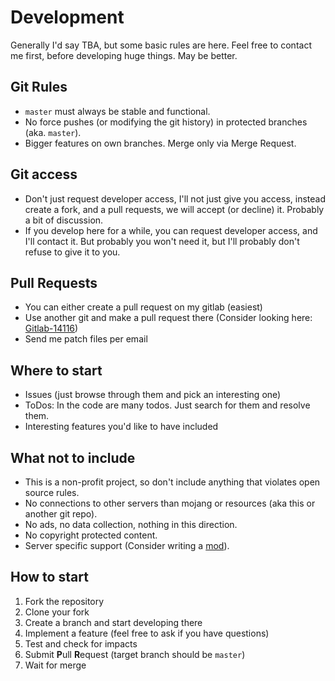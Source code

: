 # Development
Generally I'd say TBA, but some basic rules are here. Feel free to contact me first, before developing huge things. May be better.

## Git Rules
- `master` must always be stable and functional.
- No force pushes (or modifying the git history) in protected branches (aka. `master`).
- Bigger features on own branches. Merge only via Merge Request.

## Git access

- Don't just request developer access, I'll not just give you access, instead create a fork, and a pull requests, we will accept (or decline) it. Probably a bit of discussion.
- If you develop here for a while, you can request developer access, and I'll contact it. But probably you won't need it, but I'll probably don't refuse to give it to you.

## Pull Requests

- You can either create a pull request on my gitlab (easiest)
- Use another git and make a pull request there (Consider looking here: [Gitlab-14116](https://gitlab.com/gitlab-org/gitlab/-/issues/14116))
- Send me patch files per email

## Where to start

- Issues (just browse through them and pick an interesting one)
- ToDos: In the code are many todos. Just search for them and resolve them.
- Interesting features you'd like to have included

## What not to include

- This is a non-profit project, so don't include anything that violates open source rules.
- No connections to other servers than mojang or resources (aka this or another git repo).
- No ads, no data collection, nothing in this direction.
- No copyright protected content.
- Server specific support (Consider writing a [mod](/doc/Modding.md)).

## How to start

1. Fork the repository
2. Clone your fork
3. Create a branch and start developing there
4. Implement a feature (feel free to ask if you have questions)
5. Test and check for impacts
6. Submit **P**ull **R**equest (target branch should be `master`)
7. Wait for merge
